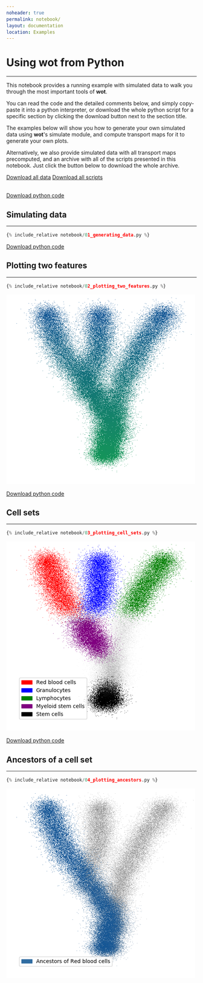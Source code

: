 ```yaml
---
noheader: true
permalink: notebook/
layout: documentation
location: Examples
---
```


# Using wot from Python
-----------------------

This notebook provides a running example with simulated data to walk
you through the most important tools of **wot**.

You can read the code and the detailed comments below, and simply
copy-paste it into a python interpreter, or download the whole
python script for a specific section by clicking the download
button next to the section title.

The examples below will show you how to generate your own simulated
data using **wot**'s simulate module, and compute transport maps
for it to generate your own plots.

Alternatively, we also provide simulated data with all transport maps
precomputed, and an archive with all of the scripts presented in this
notebook. Just click the button below to download the whole archive.

<div class="center-block text-center py-2">
  <a class="nounderline btn-outline-secondary btn-lg border px-3 py-2 mx-3"
     role="button" href="#">Download all data</a>
  <a class="nounderline btn-outline-secondary btn-lg border px-3 py-2 mx-3"
     role="button" href="#">Download all scripts</a>
</div>

<br />

<a class="btn-info rounded border-0 px-3 py-1 btn-example nounderline"
 href="01_generating_data.py">Download python code</a>
## Simulating data ##
---------------------

```python
{% include_relative notebook/01_generating_data.py %}
```

<a class="btn-info rounded border-0 px-3 py-1 btn-example nounderline"
 href="02_plotting_two_features.py">Download python code</a>
## Plotting two features ##
---------------------------

```python
{% include_relative notebook/02_plotting_two_features.py %}
```

![Generated data](images/notebook_generated_data.png)


<a class="btn-info rounded border-0 px-3 py-1 btn-example nounderline"
 href="03_plotting_cell_sets.py">Download python code</a>
## Cell sets ##
---------------

```python
{% include_relative notebook/03_plotting_cell_sets.py %}
```

![Cell sets plots](images/notebook_cell_sets.png)


<a class="btn-info rounded border-0 px-3 py-1 btn-example nounderline"
 href="04_plotting_ancestors.py">Download python code</a>
## Ancestors of a cell set ##
-----------------------------

```python
{% include_relative notebook/04_plotting_ancestors.py %}
```

![Ancestors plot](images/notebook_ancestors.png)
